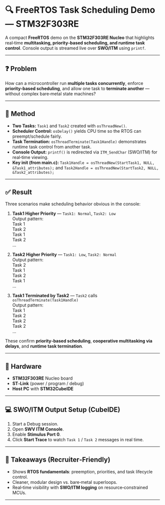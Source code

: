 # 🔍 FreeRTOS Task Scheduling Demo — STM32F303RE

A compact **FreeRTOS** demo on the **STM32F303RE Nucleo** that highlights real‑time **multitasking, priority‑based scheduling, and runtime task control**. Console output is streamed live over **SWO/ITM** using `printf`.

---

## ❓ Problem

How can a microcontroller run **multiple tasks concurrently**, enforce **priority‑based scheduling**, and allow one task to **terminate another** — without complex bare‑metal state machines?

---

## 🔨 Method

- **Two Tasks:** `Task1` and `Task2` created with `osThreadNew()`.
- **Scheduler Control:** `osDelay()` yields CPU time so the RTOS can preempt/schedule fairly.
- **Task Termination:** `osThreadTerminate(Task1Handle)` demonstrates runtime task control from another task.
- **Console Output:** `printf()` is redirected via `ITM_SendChar` (SWO/ITM) for real‑time viewing.
- **Key init (from main.c):** `Task1Handle = osThreadNew(StartTask1, NULL, &Task1_attributes);` and `Task2Handle = osThreadNew(StartTask2, NULL, &Task2_attributes);`

---

## ✅ Result

Three scenarios make scheduling behavior obvious in the console:

1) **Task1 Higher Priority** — `Task1: Normal`, `Task2: Low`  
   Output pattern:  
   Task 1  
   Task 2  
   Task 1  
   Task 2  
   …

2) **Task2 Higher Priority** — `Task1: Low`, `Task2: Normal`  
   Output pattern:  
   Task 2  
   Task 1  
   Task 2  
   Task 1  
   …

3) **Task1 Terminated by Task2** — `Task2` calls `osThreadTerminate(Task1Handle)`  
   Output pattern:  
   Task 1  
   Task 2  
   Task 2  
   Task 2  
   …

These confirm **priority‑based scheduling**, **cooperative multitasking via delays**, and **runtime task termination**.

---

## 🔧 Hardware

- **STM32F303RE** Nucleo board  
- **ST‑Link** (power / program / debug)  
- **Host PC** with **STM32CubeIDE**

---

## 💻 SWO/ITM Output Setup (CubeIDE)

1. Start a Debug session.  
2. Open **SWV ITM Console**.  
3. Enable **Stimulus Port 0**.  
4. Click **Start Trace** to watch `Task 1` / `Task 2` messages in real time.

---

## 🧠 Takeaways (Recruiter‑Friendly)

- Shows **RTOS fundamentals**: preemption, priorities, and task lifecycle control.  
- Cleaner, modular design vs. bare‑metal superloops.  
- Real‑time visibility with **SWO/ITM logging** on resource‑constrained MCUs.

---
